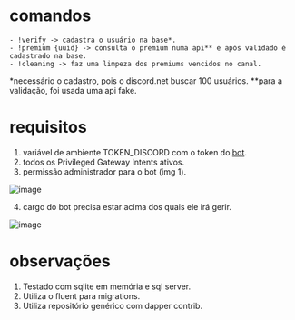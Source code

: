 # comandos
```
- !verify -> cadastra o usuário na base*.
- !premium {uuid} -> consulta o premium numa api** e após validado é cadastrado na base. 
- !cleaning -> faz uma limpeza dos premiums vencidos no canal.
```
*necessário o cadastro, pois o discord.net buscar 100 usuários.
**para a validação, foi usada uma api fake.

# requisitos
1. variável de ambiente TOKEN_DISCORD com o token do [bot](https://discord.com/developers/applications).
2. todos os Privileged Gateway Intents ativos.
3. permissão administrador para o bot (img 1).

![image](https://user-images.githubusercontent.com/59609545/227974443-126bf43a-c026-4d57-b5df-471259b3dd46.png)

4. cargo do bot precisa estar acima dos quais ele irá gerir.

![image](https://user-images.githubusercontent.com/59609545/227972619-786d4178-fa9e-4586-b055-ae59c25cc8ba.png)

# observações
1. Testado com sqlite em memória e sql server.
2. Utiliza o fluent para migrations.
3. Utiliza repositório genérico com dapper contrib.
